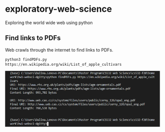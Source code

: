 # exploratory-web-science
Exploring the world wide web using python



## Find links to PDFs
Web crawls through the internet to find links to PDFs.

```
python3 findPDFs.py https://en.wikipedia.org/wiki/List_of_apple_cultivars
```

![findPDFs example output](images/findpdf_output_wikiapple.PNG)

